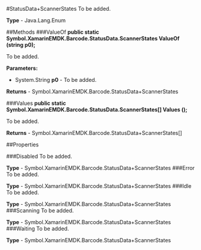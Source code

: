 #StatusData+ScannerStates
To be added.

**Type** - Java.Lang.Enum

##Methods
###ValueOf
**public static Symbol.XamarinEMDK.Barcode.StatusData.ScannerStates ValueOf (string p0);**

To be added.

**Parameters:** 

* System.String **p0** - To be added.

**Returns** - Symbol.XamarinEMDK.Barcode.StatusData+ScannerStates

###Values
**public static Symbol.XamarinEMDK.Barcode.StatusData.ScannerStates[] Values ();**

To be added.


**Returns** - Symbol.XamarinEMDK.Barcode.StatusData+ScannerStates[]

##Properties

###Disabled
To be added.

**Type** - Symbol.XamarinEMDK.Barcode.StatusData+ScannerStates
###Error
To be added.

**Type** - Symbol.XamarinEMDK.Barcode.StatusData+ScannerStates
###Idle
To be added.

**Type** - Symbol.XamarinEMDK.Barcode.StatusData+ScannerStates
###Scanning
To be added.

**Type** - Symbol.XamarinEMDK.Barcode.StatusData+ScannerStates
###Waiting
To be added.

**Type** - Symbol.XamarinEMDK.Barcode.StatusData+ScannerStates


